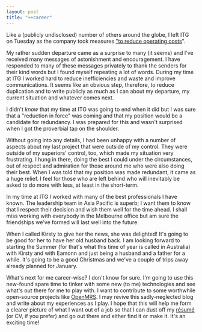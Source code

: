 ```yaml
---
layout: post
title: "++career"
---
```


Like a (publicly undisclosed) number of others around the globe, I left ITG on
Tuesday as the company took measures [&quot;to reduce operating
costs](http://investor.itg.com/phoenix.zhtml?c=100516&amp;p=RssLanding&amp;cat=news&amp;id=1764371)&quot;.


My rather sudden departure came as a surprise to many (it seems) and I've
received many messages of astonishment and encouragement. I have responded to
many of these messages privately to thank the senders for their kind words but I
found myself repeating a lot of words. During my time at ITG I worked hard to
reduce inefficiencies and waste and improve communications. It seems like an
obvious step, therefore, to reduce duplication and to write publicly as much as
I can about my departure, my current situation and whatever comes next.


I didn't _know_ that my time at ITG was going to end when it did but I was sure
that a &quot;reduction in force&quot; was coming and that my position would be a
candidate for redundancy. I was prepared for this and wasn't surprised when I
got the proverbial tap on the shoulder.


Without going into any details, I had been unhappy with a number of aspects
about my last project that were outside of my control. They were outside of my
superiors' control, too, which made my situation very frustrating. I hung in
there, doing the best I could under the circumstances, out of respect and
admiration for those around me who were also doing their best. When I was told
that my position was made redundant, it came as a huge relief. I feel for those
who are left behind who will inevitably be asked to do more with less, at least
in the short-term.


In my time at ITG I worked with many of the best professionals I have known. The
leadership team in Asia Pacific is superb; I want them to know that I respect
their decision and wish them well for the time ahead. I shall miss working with
everybody in the Melbourne office but am sure the friendships we've formed will
last well into the future.


When I called Kirsty to give her the news, she was delighted! It's going to be
good for her to have her old husband back. I am looking forward to starting the
Summer (for that's what this time of year is called in Australia) with Kirsty
and with Eamonn and just being a husband and a father for a while. It's going to
be a good Christmas and we've a couple of trips away already planned for
January.


What's next for me career-wise? I don't know for sure. I'm going to use this
new-found spare time to tinker with some new (to me) technologies and see what's
out there for me to play with. I want to contribute to some worthwhile
open-source projects like [OpenMRS](http://openmrs.org/). I may revive this
sadly-neglected blog and write about my experiences as I play. I hope that this
will help me form a clearer picture of what I want out of a job so that I can
dust off my [r&eacute;sum&eacute;](http://careers.stackoverflow.com/johnsyweb)
(or CV, if you prefer) and go out there and either find it or make it. It's an
exciting time!

